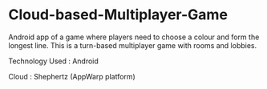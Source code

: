 # Cloud-based-Multiplayer-Game

Android app of a game where players need to choose a colour and form the longest line. This is a turn-based multiplayer game with rooms and lobbies. 

Technology Used :
Android 

Cloud :
Shephertz (AppWarp platform)
